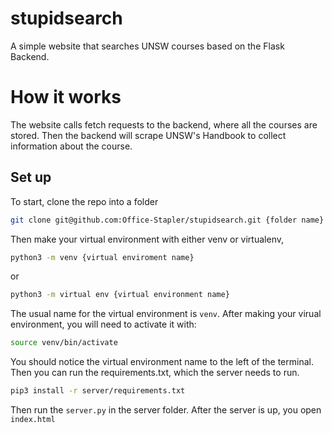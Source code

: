 # stupidsearch
A simple website that searches UNSW courses based on the Flask Backend.

# How it works
The website calls fetch requests to the backend, where all the courses are stored. Then the backend will scrape UNSW's Handbook to collect
information about the course.

## Set up
To start, clone the repo into a folder
```sh
git clone git@github.com:Office-Stapler/stupidsearch.git {folder name}
```
Then make your virtual environment with either venv or virtualenv,
```sh
python3 -m venv {virtual enviroment name}
```
or
```sh
python3 -m virtual env {virtual environment name}
```
The usual name for the virtual environment is `venv`.
After making your virual environment, you will need to activate it with:
```sh
source venv/bin/activate
```
You should notice the virtual environment name to the left of the terminal.
Then you can run the requirements.txt, which the server needs to run.
```sh
pip3 install -r server/requirements.txt
```
Then run the `server.py` in the server folder.
After the server is up, you open `index.html`
